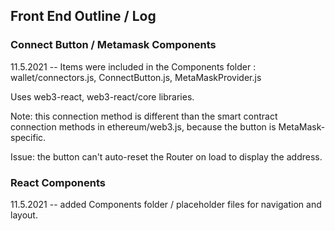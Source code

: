 ## Front End Outline / Log

### Connect Button / Metamask Components 
11.5.2021 --  Items were included in the Components folder : wallet/connectors.js, ConnectButton.js, MetaMaskProvider.js

Uses web3-react, web3-react/core libraries. 

Note: this connection method is different than the smart contract connection methods in ethereum/web3.js, because the button is MetaMask-specific.

Issue: the button can't auto-reset the Router on load to display the address. 


### React Components

11.5.2021 -- added Components folder / placeholder files for navigation and layout.